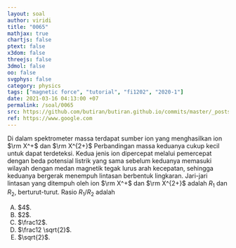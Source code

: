 ```yaml
---
layout: soal
author: viridi
title: "0065"
mathjax: true
chartjs: false
ptext: false
x3dom: false
threejs: false
3dmol: false
oo: false
svgphys: false
category: physics
tags: ["magnetic force", "tutorial", "fi1202", "2020-1"]
date: 2021-03-16 04:13:00 +07
permalink: /soal/0065
src: https://github.com/butiran/butiran.github.io/commits/master/_posts/soal/04/2021-03-16-magnetic-force-5.md
ref: https://www.google.com
---
```

Di dalam spektrometer massa terdapat sumber ion yang menghasilkan ion $\rm X^+$ dan $\rm X^{2+}$ Perbandingan massa keduanya cukup kecil untuk dapat terdeteksi. Kedua jenis ion dipercepat melalui pemercepat dengan beda potensial listrik yang sama sebelum keduanya memasuki wilayah dengan medan magnetik tegak lurus arah kecepatan, sehingga keduanya bergerak menempuh lintasan berbentuk lingkaran. Jari-jari lintasan yang ditempuh oleh ion $\rm X^+$ dan $\rm X^{2+}$ adalah $R_1$ dan $R_2$, berturut-turut. Rasio $R_1/R_2$ adalah


<ol type="A">
<li>$4$.
<li>$2$.
<li>$\frac12$.
<li>$\frac12 \sqrt{2}$.
<li>$\sqrt{2}$.
